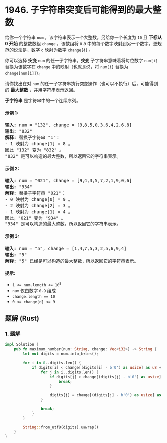 # 1946. 子字符串突变后可能得到的最大整数
给你一个字符串 `num` ，该字符串表示一个大整数。另给你一个长度为 `10` 且 **下标从 0  开始** 的整数数组 `change` ，该数组将 `0-9` 中的每个数字映射到另一个数字。更规范的说法是，数字 `d` 映射为数字 `change[d]` 。

你可以选择 **突变**  `num` 的任一子字符串。**突变** 子字符串意味着将每位数字 `num[i]` 替换为该数字在 `change` 中的映射（也就是说，将 `num[i]` 替换为 `change[num[i]]`）。

请你找出在对 `num` 的任一子字符串执行突变操作（也可以不执行）后，可能得到的 **最大整数** ，并用字符串表示返回。

**子字符串** 是字符串中的一个连续序列。

#### 示例 1:
<pre>
<strong>输入:</strong> num = "132", change = [9,8,5,0,3,6,4,2,6,8]
<strong>输出:</strong> "832"
<strong>解释:</strong> 替换子字符串 "1"：
- 1 映射为 change[1] = 8 。
因此 "132" 变为 "832" 。
"832" 是可以构造的最大整数，所以返回它的字符串表示。
</pre>

#### 示例 2:
<pre>
<strong>输入:</strong> num = "021", change = [9,4,3,5,7,2,1,9,0,6]
<strong>输出:</strong> "934"
<strong>解释:</strong> 替换子字符串 "021"：
- 0 映射为 change[0] = 9 。
- 2 映射为 change[2] = 3 。
- 1 映射为 change[1] = 4 。
因此，"021" 变为 "934" 。
"934" 是可以构造的最大整数，所以返回它的字符串表示。
</pre>

#### 示例 3:
<pre>
<strong>输入:</strong> num = "5", change = [1,4,7,5,3,2,5,6,9,4]
<strong>输出:</strong> "5"
<strong>解释:</strong> "5" 已经是可以构造的最大整数，所以返回它的字符串表示。
</pre>

#### 提示:
* <code>1 <= num.length <= 10<sup>5</sup></code>
* `num` 仅由数字 `0-9` 组成
* `change.length == 10`
* `0 <= change[d] <= 9`

## 题解 (Rust)

### 1. 题解
```Rust
impl Solution {
    pub fn maximum_number(num: String, change: Vec<i32>) -> String {
        let mut digits = num.into_bytes();

        for i in 0..digits.len() {
            if digits[i] < change[(digits[i] - b'0') as usize] as u8 + b'0' {
                for j in i..digits.len() {
                    if digits[j] > change[(digits[j] - b'0') as usize] as u8 + b'0' {
                        break;
                    }

                    digits[j] = change[(digits[j] - b'0') as usize] as u8 + b'0';
                }

                break;
            }
        }

        String::from_utf8(digits).unwrap()
    }
}
```
